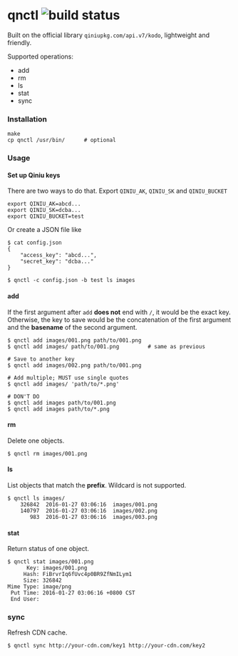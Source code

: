 # qnctl ![build status](https://travis-ci.org/wizawu/qnctl.svg)

Built on the official library `qiniupkg.com/api.v7/kodo`, lightweight and friendly.

Supported operations:
+ add
+ rm
+ ls
+ stat
+ sync

### Installation

```shell
make
cp qnctl /usr/bin/      # optional
```

### Usage

#### Set up Qiniu keys

There are two ways to do that. Export `QINIU_AK`, `QINIU_SK` and `QINIU_BUCKET`

```shell
export QINIU_AK=abcd...
export QINIU_SK=dcba...
export QINIU_BUCKET=test
```

Or create a JSON file like

```shell
$ cat config.json
{
    "access_key": "abcd...",
    "secret_key": "dcba..."
}

$ qnctl -c config.json -b test ls images
```

#### add

If the first argument after `add` **does not** end with `/`, it would be the exact key. Otherwise, the key to save would be the concatenation of the first argument and the **basename** of the second argument.

```shell
$ qnctl add images/001.png path/to/001.png
$ qnctl add images/ path/to/001.png         # same as previous

# Save to another key
$ qnctl add images/002.png path/to/001.png

# Add multiple; MUST use single quotes
$ qnctl add images/ 'path/to/*.png'

# DON'T DO
$ qnctl add images path/to/001.png
$ qnctl add images path/to/*.png
```

#### rm

Delete one objects.

```shell
$ qnctl rm images/001.png
```

#### ls

List objects that match the **prefix**. Wildcard is not supported.

```
$ qnctl ls images/
    326842  2016-01-27 03:06:16  images/001.png
    140797  2016-01-27 03:06:16  images/002.png
       983  2016-01-27 03:06:16  images/003.png
```

#### stat

Return status of one object.

```
$ qnctl stat images/001.png
      Key: images/001.png
     Hash: FiBrvrIq6fUvc4p0BR9ZfNmILym1
     Size: 326842
Mime Type: image/png
 Put Time: 2016-01-27 03:06:16 +0800 CST
 End User:
```

### sync

Refresh CDN cache.

```
$ qnctl sync http://your-cdn.com/key1 http://your-cdn.com/key2
```
